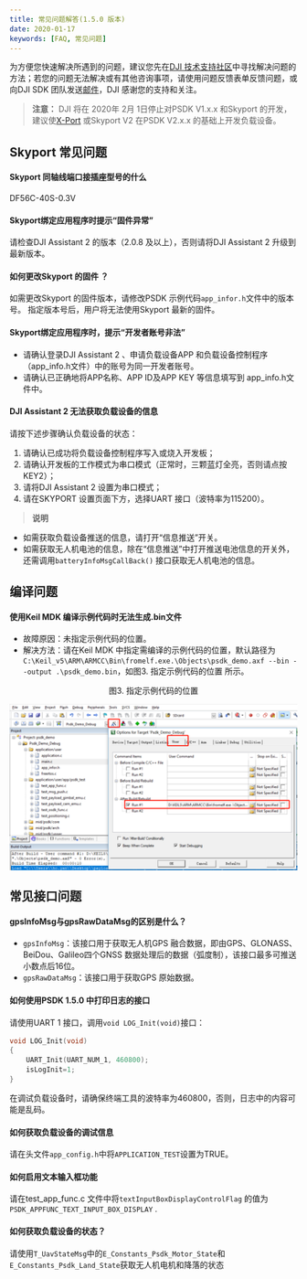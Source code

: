 ```yaml
---
title: 常见问题解答(1.5.0 版本)
date: 2020-01-17
keywords: [FAQ, 常见问题]
---
```

为方便您快速解决所遇到的问题，建议您先在<a href="https://djisdksupport.zendesk.com/hc/zh-cn/community/topics">DJI 技术支持社区</a>中寻找解决问题的方法；若您的问题无法解决或有其他咨询事项，请使用<a herf="https://formcrafts.com/a/dji-developer-feedback-cn">问题反馈</a>表单反馈问题，或向DJI SDK 团队发送<a href="mailto:dev@dji.com">邮件</a>，DJI 感谢您的支持和关注。

> **注意：** DJI 将在 2020年 2月 1日停止对PSDK V1.x.x 和Skyport 的开发，建议使[X-Port](https://store.dji.com/cn/product/dji-x-port) 或Skyport V2 在PSDK V2.x.x 的基础上开发负载设备。

## Skyport 常见问题
#### Skyport 同轴线端口接插座型号的什么
DF56C-40S-0.3V

#### Skyport绑定应用程序时提示“固件异常”
请检查DJI Assistant 2 的版本（2.0.8 及以上），否则请将DJI Assistant 2 升级到最新版本。

#### 如何更改Skyport 的固件 ？
如需更改Skyport 的固件版本，请修改PSDK 示例代码`app_infor.h`文件中的版本号。
指定版本号后，用户将无法使用Skyport 最新的固件。

#### Skyport绑定应用程序时，提示“开发者账号非法”
* 请确认登录DJI Assistant 2 、申请负载设备APP 和负载设备控制程序（app_info.h文件）中的账号为同一开发者账号。
* 请确认已正确地将APP名称、APP ID及APP KEY 等信息填写到 app_info.h文件中。

#### DJI Assistant 2 无法获取负载设备的信息
请按下述步骤确认负载设备的状态：
1. 请确认已成功将负载设备控制程序写入或烧入开发板；
2. 请确认开发板的工作模式为串口模式（正常时，三颗蓝灯全亮，否则请点按KEY2）；
3. 请将DJI Assistant 2 设置为串口模式；
4. 请在SKYPORT 设置页面下方，选择UART 接口（波特率为115200）。

>**说明**
* 如需获取负载设备推送的信息，请打开“信息推送”开关。
* 如需获取无人机电池的信息，除在“信息推送”中打开推送电池信息的开关外，还需调用`batteryInfoMsgCallBack()` 接口获取无人机电池的信息。

## 编译问题
#### 使用Keil MDK 编译示例代码时无法生成.bin文件 
* 故障原因：未指定示例代码的位置。
* 解决方法：请在Keil MDK 中指定需编译的示例代码的位置，默认路径为`C:\Keil_v5\ARM\ARMCC\Bin\fromelf.exe.\Objects\psdk_demo.axf --bin --output .\psdk_demo.bin`，如图3. 指定示例代码的位置 所示。

<div>
<div style="text-align: center"><p>图3. 指定示例代码的位置</p>
</div>
<div style="text-align: center"><p><span>
      <img src="../../images/faq/1.png" width="600" style="vertical-align:middle" alt/></span></p>
</div></div>

## 常见接口问题
#### gpsInfoMsg与gpsRawDataMsg的区别是什么？
* `gpsInfoMsg`：该接口用于获取无人机GPS 融合数据，即由GPS、GLONASS、BeiDou、Galileo四个GNSS 数据处理后的数据（弧度制），该接口最多可推送小数点后16位。
* `gpsRawDataMsg`：该接口用于获取GPS 原始数据。

#### 如何使用PSDK 1.5.0 中打印日志的接口
请使用UART 1 接口，调用`void LOG_Init(void)`接口：
```c
void LOG_Init(void)
{
    UART_Init(UART_NUM_1, 460800);
    isLogInit=1;
}
```
在调试负载设备时，请确保终端工具的波特率为460800，否则，日志中的内容可能是乱码。

#### 如何获取负载设备的调试信息
请在头文件`app_config.h`中将`APPLICATION_TEST`设置为TRUE。

#### 如何启用文本输入框功能
请在test_app_func.c 文件中将`textInputBoxDisplayControlFlag` 的值为`PSDK_APPFUNC_TEXT_INPUT_BOX_DISPLAY` .

#### 如何获取负载设备的状态？
请使用`T_UavStateMsg`中的`E_Constants_Psdk_Motor_State`和`E_Constants_Psdk_Land_State`获取无人机电机和降落的状态


